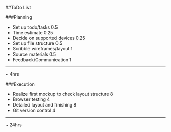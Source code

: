 ##ToDo List

###Planning
- Set up todo/tasks 0.5
- Time estimate 0.25
- Decide on supported devices 0.25
- Set up file structure 0.5
- Scribble wireframes/layout 1
- Source materials 0.5
- Feedback/Communication 1
---
~ 4hrs

###Execution
- Realize first mockup to check layout structure 8
- Browser testing 4
- Detailed layout and finishing 8
- Git version control 4
---
~ 24hrs

 
